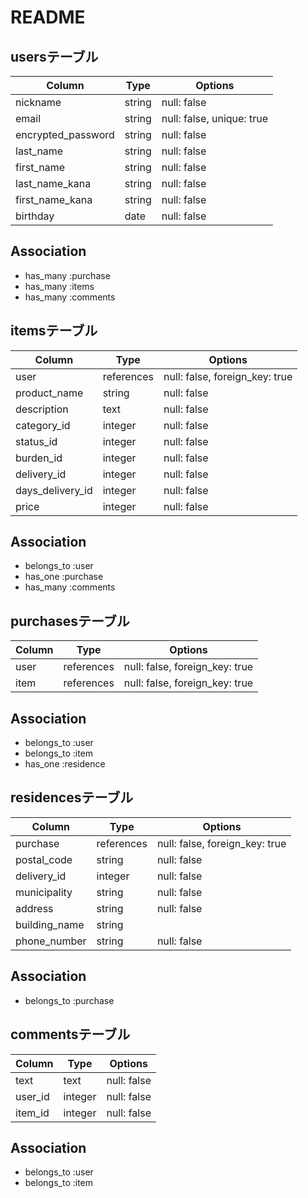# README
## usersテーブル

|Column             |Type   |Options                   |
|-------------------|-------|--------------------------|
|nickname           |string |null: false               |
|email              |string |null: false, unique: true |
|encrypted_password |string |null: false               |
|last_name          |string |null: false               |
|first_name         |string |null: false               |
|last_name_kana     |string |null: false               |
|first_name_kana    |string |null: false               |
|birthday           |date   |null: false               |
## Association

- has_many :purchase
- has_many :items
- has_many :comments

## itemsテーブル

|Column           |Type       |Options                        |
|-----------------|-----------|-------------------------------|
|user             |references |null: false, foreign_key: true |    
|product_name     |string     |null: false                    |
|description      |text       |null: false                    |  
|category_id      |integer    |null: false                    |
|status_id        |integer    |null: false                    |
|burden_id        |integer    |null: false                    |
|delivery_id      |integer    |null: false                    |
|days_delivery_id |integer    |null: false                    |
|price            |integer    |null: false                    |
## Association

- belongs_to :user
- has_one :purchase
- has_many :comments

## purchasesテーブル

|Column|Type       |Options                        |
|------|-----------|-------------------------------|
|user  |references |null: false, foreign_key: true |
|item  |references |null: false, foreign_key: true |
## Association

- belongs_to :user
- belongs_to :item
- has_one :residence

## residencesテーブル

|Column        |Type       |Options                        |
|--------------|-----------|-------------------------------|
|purchase      |references |null: false, foreign_key: true |
|postal_code   |string     |null: false                    |
|delivery_id   |integer    |null: false                    |      
|municipality  |string     |null: false                    |
|address       |string     |null: false                    |
|building_name |string     |                               |
|phone_number  |string     |null: false                    |
## Association

- belongs_to :purchase

## commentsテーブル

|Column   |Type    |Options     |
|---------|--------|------------|
|text     |text    |null: false |
|user_id  |integer |null: false |
|item_id  |integer |null: false |
## Association

- belongs_to :user
- belongs_to :item
